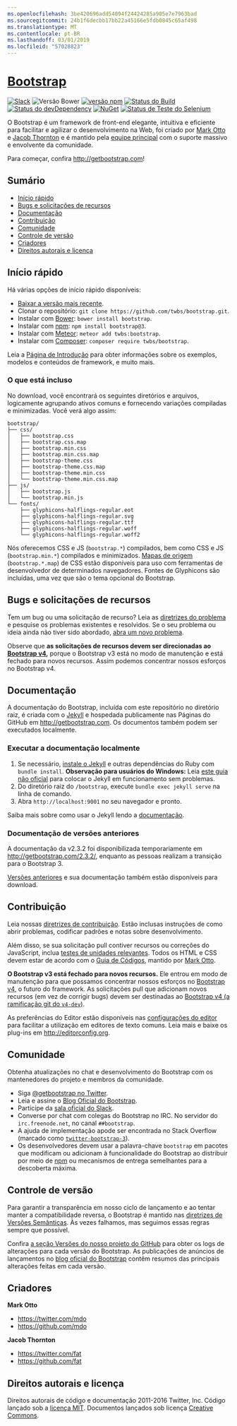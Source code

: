 ```yaml
---
ms.openlocfilehash: 3be420696add54094f24424285a905e7e7963bad
ms.sourcegitcommit: 24b1f6decbb17bb22a45166e5fdb0845c65af498
ms.translationtype: MT
ms.contentlocale: pt-BR
ms.lasthandoff: 03/01/2019
ms.locfileid: "57028823"
---
```

# <a name="bootstraphttpgetbootstrapcom"></a>[Bootstrap](http://getbootstrap.com)

[![Slack](https://bootstrap-slack.herokuapp.com/badge.svg)](https://bootstrap-slack.herokuapp.com)
![Versão Bower](https://img.shields.io/bower/v/bootstrap.svg)
[![versão npm](https://img.shields.io/npm/v/bootstrap.svg)](https://www.npmjs.com/package/bootstrap)
[![Status do Build](https://img.shields.io/travis/twbs/bootstrap/master.svg)](https://travis-ci.org/twbs/bootstrap)
[![Status do devDependency](https://img.shields.io/david/dev/twbs/bootstrap.svg)](https://david-dm.org/twbs/bootstrap#info=devDependencies)
[![NuGet](https://img.shields.io/nuget/v/bootstrap.svg)](https://www.nuget.org/packages/Bootstrap)
[![Status de Teste do Selenium](https://saucelabs.com/browser-matrix/bootstrap.svg)](https://saucelabs.com/u/bootstrap)

O Bootstrap é um framework de front-end elegante, intuitiva e eficiente para facilitar e agilizar o desenvolvimento na Web, foi criado por [Mark Otto](https://twitter.com/mdo) e [Jacob Thornton](https://twitter.com/fat) e é mantido pela [equipe principal](https://github.com/orgs/twbs/people) com o suporte massivo e envolvente da comunidade.

Para começar, confira <http://getbootstrap.com>!


## <a name="table-of-contents"></a>Sumário

* [Início rápido](#quick-start)
* [Bugs e solicitações de recursos](#bugs-and-feature-requests)
* [Documentação](#documentation)
* [Contribuição](#contributing)
* [Comunidade](#community)
* [Controle de versão](#versioning)
* [Criadores](#creators)
* [Direitos autorais e licença](#copyright-and-license)


## <a name="quick-start"></a>Início rápido

Há várias opções de início rápido disponíveis:

* [Baixar a versão mais recente](https://github.com/twbs/bootstrap/archive/v3.3.7.zip).
* Clonar o repositório: `git clone https://github.com/twbs/bootstrap.git`.
* Instalar com [Bower](http://bower.io): `bower install bootstrap`.
* Instalar com [npm](https://www.npmjs.com): `npm install bootstrap@3`.
* Instalar com [Meteor](https://www.meteor.com): `meteor add twbs:bootstrap`.
* Instalar com [Composer](https://getcomposer.org): `composer require twbs/bootstrap`.

Leia a [Página de Introdução](http://getbootstrap.com/getting-started/) para obter informações sobre os exemplos, modelos e conteúdos de framework, e muito mais.

### <a name="whats-included"></a>O que está incluso

No download, você encontrará os seguintes diretórios e arquivos, logicamente agrupando ativos comuns e fornecendo variações compiladas e minimizadas. Você verá algo assim:

```
bootstrap/
├── css/
│   ├── bootstrap.css
│   ├── bootstrap.css.map
│   ├── bootstrap.min.css
│   ├── bootstrap.min.css.map
│   ├── bootstrap-theme.css
│   ├── bootstrap-theme.css.map
│   ├── bootstrap-theme.min.css
│   └── bootstrap-theme.min.css.map
├── js/
│   ├── bootstrap.js
│   └── bootstrap.min.js
└── fonts/
    ├── glyphicons-halflings-regular.eot
    ├── glyphicons-halflings-regular.svg
    ├── glyphicons-halflings-regular.ttf
    ├── glyphicons-halflings-regular.woff
    └── glyphicons-halflings-regular.woff2
```

Nós oferecemos CSS e JS (`bootstrap.*`) compilados, bem como CSS e JS (`bootstrap.min.*`) compilados e minimizados. [Mapas de origem](https://developer.chrome.com/devtools/docs/css-preprocessors) (`bootstrap.*.map`) de CSS estão disponíveis para uso com ferramentas de desenvolvedor de determinados navegadores. Fontes de Glyphicons são incluídas, uma vez que são o tema opcional do Bootstrap.


## <a name="bugs-and-feature-requests"></a>Bugs e solicitações de recursos

Tem um bug ou uma solicitação de recurso? Leia as [diretrizes do problema](https://github.com/twbs/bootstrap/blob/master/CONTRIBUTING.md#using-the-issue-tracker) e pesquise os problemas existentes e resolvidos. Se o seu problema ou ideia ainda não tiver sido abordado, [abra um novo problema](https://github.com/twbs/bootstrap/issues/new).

Observe que **as solicitações de recursos devem ser direcionadas ao [Bootstrap v4](https://github.com/twbs/bootstrap/tree/v4-dev),** porque o Bootstrap v3 está no modo de manutenção e está fechado para novos recursos. Assim podemos concentrar nossos esforços no Bootstrap v4.


## <a name="documentation"></a>Documentação

A documentação do Bootstrap, incluída com este repositório no diretório raiz, é criada com o [Jekyll](http://jekyllrb.com) e hospedada publicamente nas Páginas do GitHub em <http://getbootstrap.com>. Os documentos também podem ser executados localmente.

### <a name="running-documentation-locally"></a>Executar a documentação localmente

1. Se necessário, [instale o Jekyll](http://jekyllrb.com/docs/installation) e outras dependências do Ruby com `bundle install`.
   **Observação para usuários do Windows:** Leia [este guia não oficial](http://jekyll-windows.juthilo.com/) para colocar o Jekyll em funcionamento sem problemas.
2. Do diretório raiz do `/bootstrap`, execute `bundle exec jekyll serve` na linha de comando.
4. Abra `http://localhost:9001` no seu navegador e pronto.

Saiba mais sobre como usar o Jekyll lendo a [documentação](http://jekyllrb.com/docs/home/).

### <a name="documentation-for-previous-releases"></a>Documentação de versões anteriores

A documentação da v2.3.2 foi disponibilizada temporariamente em <http://getbootstrap.com/2.3.2/>, enquanto as pessoas realizam a transição para o Bootstrap 3.

[Versões anteriores](https://github.com/twbs/bootstrap/releases) e sua documentação também estão disponíveis para download.


## <a name="contributing"></a>Contribuição

Leia nossas [diretrizes de contribuição](https://github.com/twbs/bootstrap/blob/master/CONTRIBUTING.md). Estão inclusas instruções de como abrir problemas, codificar padrões e notas sobre desenvolvimento.

Além disso, se sua solicitação pull contiver recursos ou correções do JavaScript, inclua [testes de unidades relevantes](https://github.com/twbs/bootstrap/tree/master/js/tests). Todos os HTML e CSS devem estar de acordo com o [Guia de Códigos](https://github.com/mdo/code-guide), mantido por [Mark Otto](https://github.com/mdo).

**O Bootstrap v3 está fechado para novos recursos.** Ele entrou em modo de manutenção para que possamos concentrar nossos esforços no [Bootstrap v4](https://github.com/twbs/bootstrap/tree/v4-dev), o futuro do framework. As solicitações pull que adicionam novos recursos (em vez de corrigir bugs) devem ser destinadas ao [Bootstrap v4 (a ramificação git do `v4-dev`)](https://github.com/twbs/bootstrap/tree/v4-dev).

As preferências do Editor estão disponíveis nas [configurações do editor](https://github.com/twbs/bootstrap/blob/master/.editorconfig) para facilitar a utilização em editores de texto comuns. Leia mais e baixe os plug-ins em <http://editorconfig.org>.


## <a name="community"></a>Comunidade

Obtenha atualizações no chat e desenvolvimento do Bootstrap com os mantenedores do projeto e membros da comunidade.

* Siga [@getbootstrap no Twitter](https://twitter.com/getbootstrap).
* Leia e assine o [Blog Oficial do Bootstrap](http://blog.getbootstrap.com).
* Participe da [sala oficial do Slack](https://bootstrap-slack.herokuapp.com).
* Converse por chat com colegas do Bootstrap no IRC. No servidor do `irc.freenode.net`, no canal `##bootstrap`.
* A ajuda de implementação apode ser encontrada no Stack Overflow (marcado como [`twitter-bootstrap-3`](https://stackoverflow.com/questions/tagged/twitter-bootstrap-3)).
* Os desenvolvedores devem usar a palavra-chave `bootstrap` em pacotes que modificam ou adicionam à funcionalidade do Bootstrap ao distribuir por meio de [npm](https://www.npmjs.com/browse/keyword/bootstrap) ou mecanismos de entrega semelhantes para a descoberta máxima.


## <a name="versioning"></a>Controle de versão

Para garantir a transparência em nosso ciclo de lançamento e ao tentar manter a compatibilidade reversa, o Bootstrap é mantido nas [diretrizes de Versões Semânticas](http://semver.org/). Às vezes falhamos, mas seguimos essas regras sempre que possível.

Confira [a seção Versões do nosso projeto do GitHub](https://github.com/twbs/bootstrap/releases) para obter os logs de alterações para cada versão do Bootstrap. As publicações de anúncios de lançamentos no [blog oficial do Bootstrap](http://blog.getbootstrap.com) contêm resumos das principais alterações feitas em cada versão.


## <a name="creators"></a>Criadores

**Mark Otto**

* <https://twitter.com/mdo>
* <https://github.com/mdo>

**Jacob Thornton**

* <https://twitter.com/fat>
* <https://github.com/fat>


## <a name="copyright-and-license"></a>Direitos autorais e licença

Direitos autorais de código e documentação 2011-2016 Twitter, Inc. Código lançado sob a [licença MIT](https://github.com/twbs/bootstrap/blob/master/LICENSE). Documentos lançados sob licença [Creative Commons](https://github.com/twbs/bootstrap/blob/master/docs/LICENSE).
